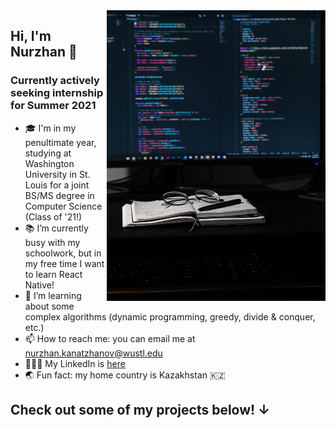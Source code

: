 <img align="right" src="https://github.com/nurzhankanatzhanov/nurzhankanatzhanov/blob/main/kevin-canlas-cFFEeHNZEqw-unsplash.jpg" alt="Background Picture" width=350px height=465px/>

## Hi, I'm Nurzhan 👋

### Currently actively seeking internship for Summer 2021

- 🎓 I'm in my penultimate year, studying at Washington University in St. Louis for a joint BS/MS degree in Computer Science (Class of '21!)
- 📚 I’m currently busy with my schoolwork, but in my free time I want to learn React Native!
- 🏫 I’m learning about some complex algorithms (dynamic programming, greedy, divide & conquer, etc.)
- 📫 How to reach me: you can email me at nurzhan.kanatzhanov@wustl.edu
- 👨🏻‍💻 My LinkedIn is [here](https://www.linkedin.com/in/nurzhan-kanatzhanov/)
- 🌏 Fun fact: my home country is Kazakhstan 🇰🇿

## Check out some of my projects below! ↓
